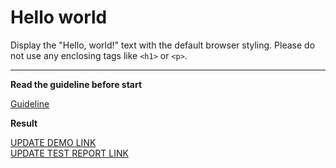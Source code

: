 # Hello world

Display the "Hello, world!" text with the default browser styling. Please do not 
use any enclosing tags like `<h1>` or `<p>`.
___

**Read the guideline before start**

[Guideline](https://mate-academy.github.io/layout_task-guideline/)

**Result**

[UPDATE DEMO LINK]( https://artem-kumskov.github.io/layout_hello-world/) <br>
[UPDATE TEST REPORT LINK](https://github.com/Artem-Kumskov/layout_hello-world/tree/gh-pages/report/html_report)
